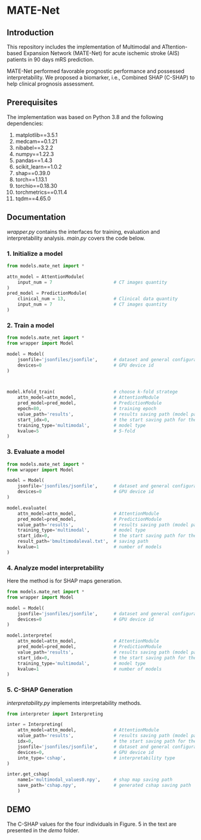 # MATE-Net

## Introduction
This repository includes the implementation of Multimodal and ATtention-based Expansion Network (MATE-Net) for acute ischemic stroke (AIS) patients in 90 days mRS prediction. 

MATE-Net performed favorable prognostic performance and possessed interpretability. We proposed a biomarker, i.e.,  Combined SHAP (C-SHAP) to help clinical prognosis assessment. 

## Prerequisites
The implementation was based on Python 3.8 and the following dependencies: 
1. matplotlib==3.5.1 
2. medcam==0.1.21 
3. nibabel==3.2.2 
4. numpy==1.22.3 
5. pandas==1.4.3 
6. scikit_learn==1.0.2 
7. shap==0.39.0 
8. torch==1.13.1 
9. torchio==0.18.30 
10. torchmetrics==0.11.4 
11. tqdm==4.65.0 

## Documentation
*wrapper.py* contains the interfaces for training, evaluation and interpretability analysis. 
*main.py* covers the code below. 
### 1. Initialize a model
```python
from models.mate_net import *

attn_model = AttentionModule(
    input_num = 7                       # CT images quantity
)
pred_model = PredictionModule(
    clinical_num = 13,                  # Clinical data quantity
    input_num = 7                       # CT images quantity
)

```


### 2. Train a model
```python
from models.mate_net import *
from wrapper import Model

model = Model(
    jsonfile='jsonfiles/jsonfile',      # dataset and general configuration for the experiment
    devices=0                           # GPU device id
)



model.kfold_train(                      # choose k-fold stratege
    attn_model=attn_model,              # AttentionModule
    pred_model=pred_model,              # PredictionModule
    epoch=80,                           # training epoch
    value_path='results',               # results saving path (model path)
    start_idx=0,                        # the start saving path for the following k-fold
    training_type='multimodal',         # model type
    kvalue=5                            # 5-fold
)

```
### 3. Evaluate a model
```python
from models.mate_net import *
from wrapper import Model

model = Model(
    jsonfile='jsonfiles/jsonfile',      # dataset and general configuration for the experiment
    devices=0                           # GPU device id
)

model.evaluate(
    attn_model=attn_model,              # AttentionModule
    pred_model=pred_model,              # PredictionModule
    value_path='results',               # results saving path (model path)
    training_type='multimodal',         # model type
    start_idx=0,                        # the start saving path for the following k-fold
    result_path='bmultimodaleval.txt',  # saving path
    kvalue=1                            # number of models
)

```

### 4. Analyze model interpretability
Here the method is for SHAP maps generation. 
```python
from models.mate_net import *
from wrapper import Model

model = Model(
    jsonfile='jsonfiles/jsonfile',      # dataset and general configuration for the experiment
    devices=0                           # GPU device id
)

model.interprete(
    attn_model=attn_model,              # AttentionModule
    pred_model=pred_model,              # PredictionModule
    value_path='results',               # results saving path (model path)
    start_idx=0,                        # the start saving path for the following k-fold
    training_type='multimodal',         # model type
    kvalue=1                            # number of models
)
```

### 5. C-SHAP Generation
*interpretability.py* implements interpretability methods. 
```python
from interpreter import Interpreting

inter = Interpreting(
    attn_model=attn_model,              # AttentionModule
    value_path='results',               # results saving path (model path)
    idx=0,                              # the start saving path for the following k-fold
    jsonfile='jsonfiles/jsonfile',      # dataset and general configuration for the experiment
    devices=0,                          # GPU device id
    inte_type='cshap',                  # interpretability type
)

inter.get_cshap(
    name1='multimodal_values0.npy',     # shap map saving path
    save_path='cshap.npy',              # generated cshap saving path
    )
```

## DEMO
The C-SHAP values for the four individuals in Figure. 5 in the text are presented in the *demo* folder.


